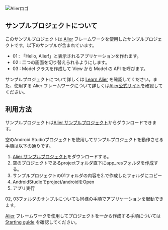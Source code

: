 ![Alierロゴ](http://alier.dev/wp-content/themes/alier-theme-classic/media/logo_trim_rounded_.png)

## サンプルプロジェクトについて

このサンプルプロジェクトは [Alier](https://github.com/suredesigns/alier) フレームワークを使用したサンプルプロジェクトです。以下のサンプルが含まれています。

- 01 : 「Hello, Alier!」と表示されるアプリケーションを作れます。
- 02 : 二つの画面を切り替えられるようにします。
- 03 : Model クラスを作成して View から Model の API を呼びます。

サンプルプロジェクトについて詳しくは [Learn Alier](http://alier.dev/LearnAlier/index/) を確認してください。また、使用する Alier フレームワークについて詳しくは[Alier公式サイト](http://alier.dev/)を確認してください。

## 利用方法
サンプルプロジェクトは[Alier サンプルプロジェクト](https://github.com/suredesigns/alier-sample)からダウンロードできます。

空のAndroid Studioプロジェクトを使用してサンプルプロジェクトを動作させる手順は以下の通りです。

1. [Alier サンプルプロジェクト](https://github.com/suredesigns/alier-sample)をダウンロードする。
2. 空のプロジェクトであるprojectフォルダ直下にapp_resフォルダを作成する。
3. サンプルプロジェクトの01フォルダの内容を2.で作成したフォルダにコピー
4. AndroidStudioでproject/androidをOpen
5. アプリ実行

02, 03フォルダのサンプルについても同様の手順でアプリケーションを起動できます。

[Alier](https://github.com/suredesigns/alier) フレームワークを使用してプロジェクトを一から作成する手順については [Starting guide](http://alier.dev/StartGuide/gettingstarted/) を確認してください。